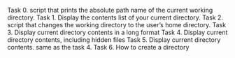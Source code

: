 Task 0.
script that prints the absolute path name of the current working directory.
Task 1.
Display the contents list of your current directory.
Task 2.
script that changes the working directory to the user’s home directory.
Task 3.
Display current directory contents in a long format
Task 4.
Display current directory contents, including hidden files
Task 5.
Display current directory contents. same as the task 4.
Task 6. 
How to create a directory
